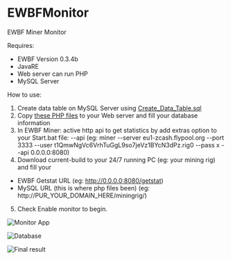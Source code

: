 # EWBFMonitor
EWBF Miner Monitor

Requires:
- EWBF Version 0.3.4b
- JavaRE
- Web server can run PHP
- MySQL Server

How to use:
1. Create data table on MySQL Server using [Create_Data_Table.sql](Create_Data_Table.sql)
2. Copy [these PHP files](Webpage) to your Web server and fill your database information
3. In EWBF Miner: active http api to get statistics by add extras option to your Start.bat file: --api 
(eg: miner --server eu1-zcash.flypool.org --port 3333 --user t1QmwNgVc6VrhTuGgL9so7jeVz1BYcN3dPz.rig0 --pass x --api 0.0.0.0:8080)
4. Download current-build to your 24/7 running PC (eg: your mining rig) and fill your 
- EWBF Getstat URL (eg: http://0.0.0.0:8080/getstat)
- MySQL URL (this is where php files been) (eg: http://PUR_YOUR_DOMAIN_HERE/miningrig/)
5. Check Enable monitor to begin.

![Monitor App](https://raw.githubusercontent.com/TaQuangTien/EWBFMonitor/blob/master/Screenshots/monitor.png)

![Database ](https://raw.githubusercontent.com/TaQuangTien/EWBFMonitor/blob/master/Screenshots/mysqldata.png)

![Final result ](https://raw.githubusercontent.com/TaQuangTien/EWBFMonitor/blob/master/Screenshots/result.png)
